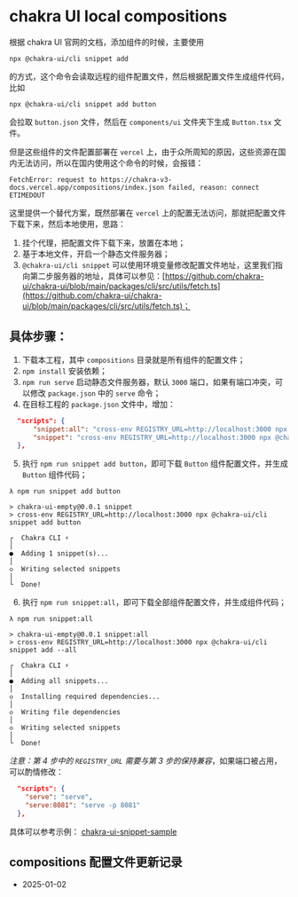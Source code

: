 # chakra UI local compositions

根据 chakra UI 官网的文档，添加组件的时候，主要使用

```
npx @chakra-ui/cli snippet add
```

的方式，这个命令会读取远程的组件配置文件，然后根据配置文件生成组件代码，比如

```
npx @chakra-ui/cli snippet add button
```

会拉取 `button.json` 文件，然后在 `components/ui` 文件夹下生成 `Button.tsx` 文件。

但是这些组件的文件配置部署在 `vercel` 上，由于众所周知的原因，这些资源在国内无法访问，所以在国内使用这个命令的时候，会报错：

```
FetchError: request to https://chakra-v3-docs.vercel.app/compositions/index.json failed, reason: connect ETIMEDOUT
```

这里提供一个替代方案，既然部署在 `vercel` 上的配置无法访问，那就把配置文件下载下来，然后本地使用，思路：

1. 挂个代理，把配置文件下载下来，放置在本地；
2. 基于本地文件，开启一个静态文件服务器；
3. `@chakra-ui/cli snippet` 可以使用环境变量修改配置文件地址，这里我们指向第二步服务器的地址，具体可以参见：[https://github.com/chakra-ui/chakra-ui/blob/main/packages/cli/src/utils/fetch.ts](https://github.com/chakra-ui/chakra-ui/blob/main/packages/cli/src/utils/fetch.ts)；

## 具体步骤：

1. 下载本工程，其中 `compositions` 目录就是所有组件的配置文件；
2. `npm install` 安装依赖；
3. `npm run serve` 启动静态文件服务器，默认 `3000` 端口，如果有端口冲突，可以修改 `package.json` 中的 `serve` 命令；
4. 在目标工程的 `package.json` 文件中，增加：

```json
  "scripts": {
      "snippet:all": "cross-env REGISTRY_URL=http://localhost:3000 npx @chakra-ui/cli snippet add --all",
      "snippet": "cross-env REGISTRY_URL=http://localhost:3000 npx @chakra-ui/cli snippet"
  },
```

5. 执行 `npm run snippet add button`，即可下载 `Button` 组件配置文件，并生成 `Button` 组件代码；

```
λ npm run snippet add button

> chakra-ui-empty@0.0.1 snippet
> cross-env REGISTRY_URL=http://localhost:3000 npx @chakra-ui/cli snippet add button

┌  Chakra CLI ⚡️
│
●  Adding 1 snippet(s)...
│
◇  Writing selected snippets
│
└  Done!
```

6. 执行 `npm run snippet:all`，即可下载全部组件配置文件，并生成组件代码；

```
λ npm run snippet:all

> chakra-ui-empty@0.0.1 snippet:all
> cross-env REGISTRY_URL=http://localhost:3000 npx @chakra-ui/cli snippet add --all

┌  Chakra CLI ⚡️
│
●  Adding all snippets...
│
◇  Installing required dependencies...
│
◇  Writing file dependencies
│
◇  Writing selected snippets
│
└  Done!
```

_注意：第 4 步中的 `REGISTRY_URL` 需要与第 3 步的保持兼容_，如果端口被占用，可以酌情修改：

```json
  "scripts": {
    "serve": "serve",
    "serve:8081": "serve -p 8081"
  },
```

具体可以参考示例： [chakra-ui-snippet-sample](./chakra-ui-snippet-sample)

## compositions 配置文件更新记录

- 2025-01-02
